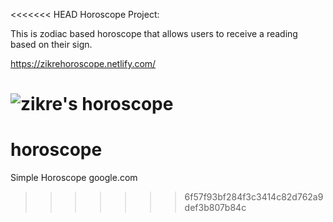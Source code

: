 <<<<<<< HEAD
Horoscope Project:

This is zodiac based horoscope that allows users to receive a reading based on their sign.


https://zikrehoroscope.netlify.com/

![zikre's horoscope](gitHoro.png)
=======
# horoscope
Simple Horoscope 
google.com
>>>>>>> 6f57f93bf284f3c3414c82d762a9def3b807b84c
